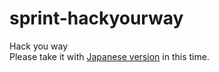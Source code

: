 # sprint-hackyourway
Hack you way  
Please take it with [Japanese version](README_ja.md) in this time.
